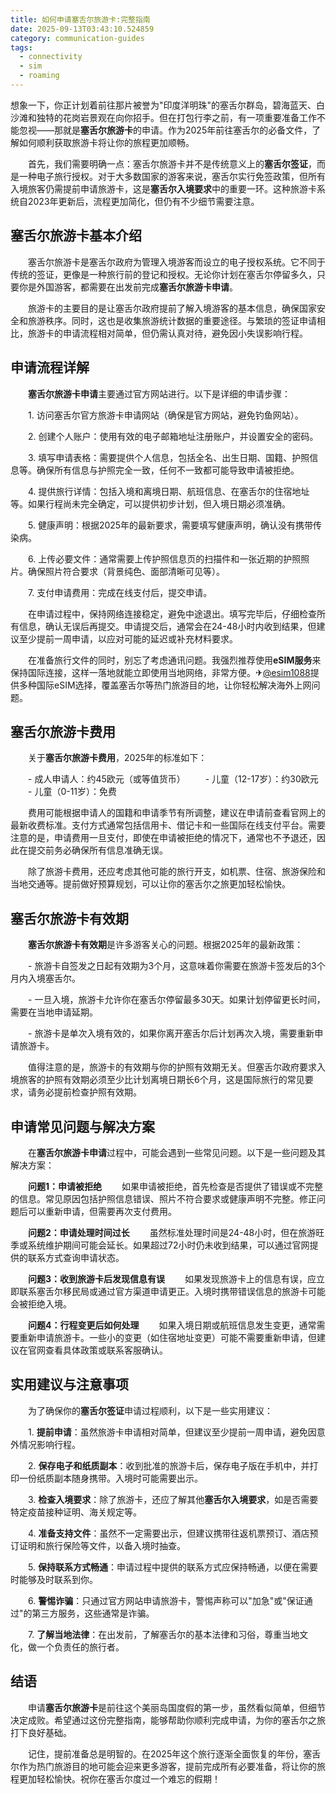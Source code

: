 ```yaml
---
title: 如何申请塞舌尔旅游卡:完整指南
date: 2025-09-13T03:43:10.524859
category: communication-guides
tags:
  - connectivity
  - sim
  - roaming
---
```


想象一下，你正计划着前往那片被誉为"印度洋明珠"的塞舌尔群岛，碧海蓝天、白沙滩和独特的花岗岩景观在向你招手。但在打包行李之前，有一项重要准备工作不能忽视——那就是**塞舌尔旅游卡**的申请。作为2025年前往塞舌尔的必备文件，了解如何顺利获取旅游卡将让你的旅程更加顺畅。

　　首先，我们需要明确一点：塞舌尔旅游卡并不是传统意义上的**塞舌尔签证**，而是一种电子旅行授权。对于大多数国家的游客来说，塞舌尔实行免签政策，但所有入境旅客仍需提前申请旅游卡，这是**塞舌尔入境要求**中的重要一环。这种旅游卡系统自2023年更新后，流程更加简化，但仍有不少细节需要注意。

## 塞舌尔旅游卡基本介绍

　　塞舌尔旅游卡是塞舌尔政府为管理入境游客而设立的电子授权系统。它不同于传统的签证，更像是一种旅行前的登记和授权。无论你计划在塞舌尔停留多久，只要你是外国游客，都需要在出发前完成**塞舌尔旅游卡申请**。

　　旅游卡的主要目的是让塞舌尔政府提前了解入境游客的基本信息，确保国家安全和旅游秩序。同时，这也是收集旅游统计数据的重要途径。与繁琐的签证申请相比，旅游卡的申请流程相对简单，但仍需认真对待，避免因小失误影响行程。

## 申请流程详解

　　**塞舌尔旅游卡申请**主要通过官方网站进行。以下是详细的申请步骤：

　　1. 访问塞舌尔官方旅游卡申请网站（确保是官方网站，避免钓鱼网站）。

　　2. 创建个人账户：使用有效的电子邮箱地址注册账户，并设置安全的密码。

　　3. 填写申请表格：需要提供个人信息，包括全名、出生日期、国籍、护照信息等。确保所有信息与护照完全一致，任何不一致都可能导致申请被拒绝。

　　4. 提供旅行详情：包括入境和离境日期、航班信息、在塞舌尔的住宿地址等。如果行程尚未完全确定，可以提供初步计划，但入境日期必须准确。

　　5. 健康声明：根据2025年的最新要求，需要填写健康声明，确认没有携带传染病。

　　6. 上传必要文件：通常需要上传护照信息页的扫描件和一张近期的护照照片。确保照片符合要求（背景纯色、面部清晰可见等）。

　　7. 支付申请费用：完成在线支付后，提交申请。

　　在申请过程中，保持网络连接稳定，避免中途退出。填写完毕后，仔细检查所有信息，确认无误后再提交。申请提交后，通常会在24-48小时内收到结果，但建议至少提前一周申请，以应对可能的延迟或补充材料要求。

　　在准备旅行文件的同时，别忘了考虑通讯问题。我强烈推荐使用**eSIM服务**来保持国际连接，这样一落地就能立即使用当地网络，非常方便。✈[@esim1088](https://t.me/s/esim1088)提供多种国际eSIM选择，覆盖塞舌尔等热门旅游目的地，让你轻松解决海外上网问题。

## 塞舌尔旅游卡费用

　　关于**塞舌尔旅游卡费用**，2025年的标准如下：

　　- 成人申请人：约45欧元（或等值货币）
　　- 儿童（12-17岁）：约30欧元
　　- 儿童（0-11岁）：免费

　　费用可能根据申请人的国籍和申请季节有所调整，建议在申请前查看官网上的最新收费标准。支付方式通常包括信用卡、借记卡和一些国际在线支付平台。需要注意的是，申请费用一旦支付，即使在申请被拒绝的情况下，通常也不予退还，因此在提交前务必确保所有信息准确无误。

　　除了旅游卡费用，还应考虑其他可能的旅行开支，如机票、住宿、旅游保险和当地交通等。提前做好预算规划，可以让你的塞舌尔之旅更加轻松愉快。

## 塞舌尔旅游卡有效期

　　**塞舌尔旅游卡有效期**是许多游客关心的问题。根据2025年的最新政策：

　　- 旅游卡自签发之日起有效期为3个月，这意味着你需要在旅游卡签发后的3个月内入境塞舌尔。

　　- 一旦入境，旅游卡允许你在塞舌尔停留最多30天。如果计划停留更长时间，需要在当地申请延期。

　　- 旅游卡是单次入境有效的，如果你离开塞舌尔后计划再次入境，需要重新申请旅游卡。

　　值得注意的是，旅游卡的有效期与你的护照有效期无关。但塞舌尔政府要求入境旅客的护照有效期必须至少比计划离境日期长6个月，这是国际旅行的常见要求，请务必提前检查护照有效期。

## 申请常见问题与解决方案

　　在**塞舌尔旅游卡申请**过程中，可能会遇到一些常见问题。以下是一些问题及其解决方案：

　　**问题1：申请被拒绝**
　　如果申请被拒绝，首先检查是否提供了错误或不完整的信息。常见原因包括护照信息错误、照片不符合要求或健康声明不完整。修正问题后可以重新申请，但需要再次支付费用。

　　**问题2：申请处理时间过长**
　　虽然标准处理时间是24-48小时，但在旅游旺季或系统维护期间可能会延长。如果超过72小时仍未收到结果，可以通过官网提供的联系方式查询申请状态。

　　**问题3：收到旅游卡后发现信息有误**
　　如果发现旅游卡上的信息有误，应立即联系塞舌尔移民局或通过官方渠道申请更正。入境时携带错误信息的旅游卡可能会被拒绝入境。

　　**问题4：行程变更后如何处理**
　　如果入境日期或航班信息发生变更，通常需要重新申请旅游卡。一些小的变更（如住宿地址变更）可能不需要重新申请，但建议在官网查看具体政策或联系客服确认。

## 实用建议与注意事项

　　为了确保你的**塞舌尔签证**申请过程顺利，以下是一些实用建议：

　　1. **提前申请**：虽然旅游卡申请相对简单，但建议至少提前一周申请，避免因意外情况影响行程。

　　2. **保存电子和纸质副本**：收到批准的旅游卡后，保存电子版在手机中，并打印一份纸质副本随身携带。入境时可能需要出示。

　　3. **检查入境要求**：除了旅游卡，还应了解其他**塞舌尔入境要求**，如是否需要特定疫苗接种证明、海关规定等。

　　4. **准备支持文件**：虽然不一定需要出示，但建议携带往返机票预订、酒店预订证明和旅行保险等文件，以备入境时抽查。

　　5. **保持联系方式畅通**：申请过程中提供的联系方式应保持畅通，以便在需要时能够及时联系到你。

　　6. **警惕诈骗**：只通过官方网站申请旅游卡，警惕声称可以"加急"或"保证通过"的第三方服务，这些通常是诈骗。

　　7. **了解当地法律**：在出发前，了解塞舌尔的基本法律和习俗，尊重当地文化，做一个负责任的旅行者。

## 结语

　　申请**塞舌尔旅游卡**是前往这个美丽岛国度假的第一步，虽然看似简单，但细节决定成败。希望通过这份完整指南，能够帮助你顺利完成申请，为你的塞舌尔之旅打下良好基础。

　　记住，提前准备总是明智的。在2025年这个旅行逐渐全面恢复的年份，塞舌尔作为热门旅游目的地可能会迎来更多游客，提前完成所有必要准备，将让你的旅程更加轻松愉快。祝你在塞舌尔度过一个难忘的假期！